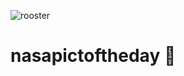 ![rooster](https://cdn.pixabay.com/photo/2022/12/07/08/39/hens-7640562_1280.jpg)

# nasapictoftheday  :metal:
